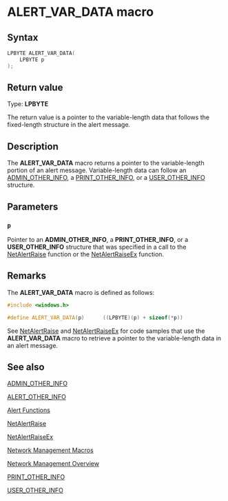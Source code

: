 # ALERT_VAR_DATA macro

## Syntax

```cpp
LPBYTE ALERT_VAR_DATA(
    LPBYTE p
);
```

## Return value

Type: **LPBYTE**

The return value is a pointer to the variable-length data that follows the fixed-length structure in the alert message.

## Description

The **ALERT_VAR_DATA** macro returns a pointer to the variable-length portion of an alert message. Variable-length data can follow an [ADMIN_OTHER_INFO](https://learn.microsoft.com/windows/desktop/api/lmalert/ns-lmalert-admin_other_info), a [PRINT_OTHER_INFO](https://learn.microsoft.com/windows/desktop/api/lmalert/ns-lmalert-print_other_info), or a [USER_OTHER_INFO](https://learn.microsoft.com/windows/desktop/api/lmalert/ns-lmalert-user_other_info) structure.

## Parameters

### `p`

Pointer to an **ADMIN_OTHER_INFO**, a **PRINT_OTHER_INFO**, or a **USER_OTHER_INFO** structure that was specified in a call to the [NetAlertRaise](https://learn.microsoft.com/windows/desktop/api/lmalert/nf-lmalert-netalertraise) function or the [NetAlertRaiseEx](https://learn.microsoft.com/windows/desktop/api/lmalert/nf-lmalert-netalertraiseex) function.

## Remarks

The
**ALERT_VAR_DATA** macro is defined as follows:

```cpp
#include <windows.h>

#define ALERT_VAR_DATA(p)      ((LPBYTE)(p) + sizeof(*p))

```

See [NetAlertRaise](https://learn.microsoft.com/windows/desktop/api/lmalert/nf-lmalert-netalertraise) and [NetAlertRaiseEx](https://learn.microsoft.com/windows/desktop/api/lmalert/nf-lmalert-netalertraiseex) for code samples that use the **ALERT_VAR_DATA** macro to retrieve a pointer to the variable-length data in an alert message.

## See also

[ADMIN_OTHER_INFO](https://learn.microsoft.com/windows/desktop/api/lmalert/ns-lmalert-admin_other_info)

[ALERT_OTHER_INFO](https://learn.microsoft.com/windows/desktop/api/lmalert/nf-lmalert-alert_other_info)

[Alert Functions](https://learn.microsoft.com/windows/desktop/NetMgmt/alert-functions)

[NetAlertRaise](https://learn.microsoft.com/windows/desktop/api/lmalert/nf-lmalert-netalertraise)

[NetAlertRaiseEx](https://learn.microsoft.com/windows/desktop/api/lmalert/nf-lmalert-netalertraiseex)

[Network
Management Macros](https://learn.microsoft.com/windows/desktop/NetMgmt/network-management-macros)

[Network Management
Overview](https://learn.microsoft.com/windows/desktop/NetMgmt/network-management)

[PRINT_OTHER_INFO](https://learn.microsoft.com/windows/desktop/api/lmalert/ns-lmalert-print_other_info)

[USER_OTHER_INFO](https://learn.microsoft.com/windows/desktop/api/lmalert/ns-lmalert-user_other_info)